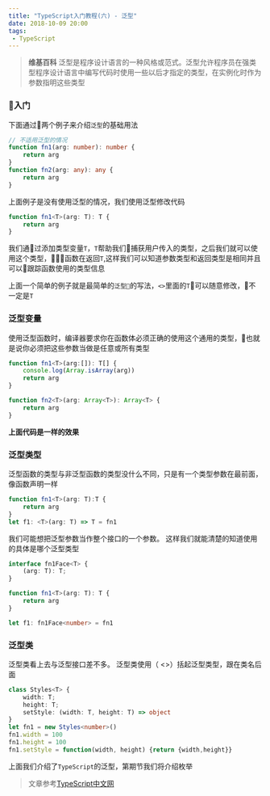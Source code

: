 ```yaml
---
title: "TypeScript入门教程(六) - 泛型"
date: 2018-10-09 20:00
tags:
 - TypeScript
---
```


> **维基百科**  泛型是程序设计语言的一种风格或范式。泛型允许程序员在强类型程序设计语言中编写代码时使用一些以后才指定的类型，在实例化时作为参数指明这些类型
<!--more-->

### 入门

下面通过两个例子来介绍`泛型`的基础用法

```typescript
// 不适用泛型的情况
function fn1(arg: number): number {
    return arg
}
function fn2(arg: any): any {
    return arg
}
```
上面例子是没有使用泛型的情况，我们使用泛型修改代码

```typescript
function fn1<T>(arg: T): T {
    return arg
}
```

我们通过添加类型变量`T`，`T`帮助我们捕获用户传入的类型，之后我们就可以使用这个类型，函数在返回`T`,这样我们可以知道参数类型和返回类型是相同并且可以跟踪函数使用的类型信息

上面一个简单的例子就是最简单的`泛型`的写法，`<>`里面的`T`可以随意修改，不一定是`T`

### 泛型变量

使用泛型函数时，编译器要求你在函数体必须正确的使用这个通用的类型，也就是说你必须把这些参数当做是任意或所有类型

```typescript
function fn1<T>(arg:[]): T[] {
    console.log(Array.isArray(arg))
    return arg
}

function fn2<T>(arg: Array<T>): Array<T> {
    return arg
}
```

**上面代码是一样的效果**

### 泛型类型

泛型函数的类型与非泛型函数的类型没什么不同，只是有一个类型参数在最前面，像函数声明一样

```typescript
function fn1<T>(arg: T):T {
    return arg
}
let f1: <T>(arg: T) => T = fn1
```

我们可能想把泛型参数当作整个接口的一个参数。 这样我们就能清楚的知道使用的具体是哪个泛型类型

```typescript
interface fn1Face<T> {
    (arg: T): T;
}

function fn1<T>(arg: T): T {
    return arg
}

let f1: fn1Face<number> = fn1
```

### 泛型类

泛型类看上去与泛型接口差不多。 泛型类使用（ <>）括起泛型类型，跟在类名后面

```typescript
class Styles<T> {
    width: T;
    height: T;
    setStyle: (width: T, height: T) => object
}
let fn1 = new Styles<number>()
fn1.width = 100
fn1.height = 100
fn1.setStyle = function(width, height) {return {width,height}}
```

上面我们介绍了`TypeScript`的泛型，第期节我们将介绍枚举

> 文章参考[TypeScript中文网](https://www.tslang.cn/docs/handbook/variable-declarations.html)